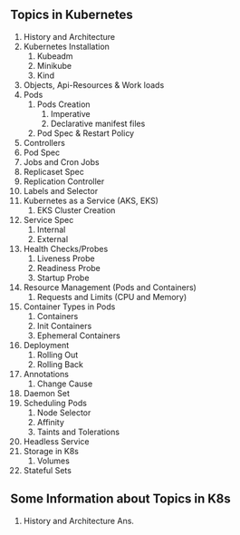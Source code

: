 Topics in Kubernetes
--------------------

1. History and Architecture
2. Kubernetes Installation
     1. Kubeadm
     2. Minikube
     3. Kind
3. Objects, Api-Resources & Work loads
4. Pods
     1. Pods Creation
          1. Imperative
          2. Declarative manifest files
     2. Pod Spec & Restart Policy
5. Controllers
6. Pod Spec
7. Jobs and Cron Jobs
8. Replicaset Spec
9. Replication Controller
10. Labels and Selector
11. Kubernetes as a Service (AKS, EKS)
      1. EKS Cluster Creation
12. Service Spec
      1. Internal 
      2. External
13. Health Checks/Probes
      1. Liveness Probe
      2. Readiness Probe
      3. Startup Probe
14. Resource Management (Pods and Containers)
      1. Requests and Limits (CPU and Memory)
15. Container Types in Pods
      1. Containers
      2. Init Containers
      3. Ephemeral Containers
16. Deployment
      1. Rolling Out
      2. Rolling Back
17. Annotations 
      1. Change Cause
18. Daemon Set
19. Scheduling Pods
      1. Node Selector
      2. Affinity
      3. Taints and Tolerations
20. Headless Service
21. Storage in K8s
      1. Volumes
22. Stateful Sets




Some Information about Topics in K8s
------------------------------------

1. History and Architecture
Ans.
    
